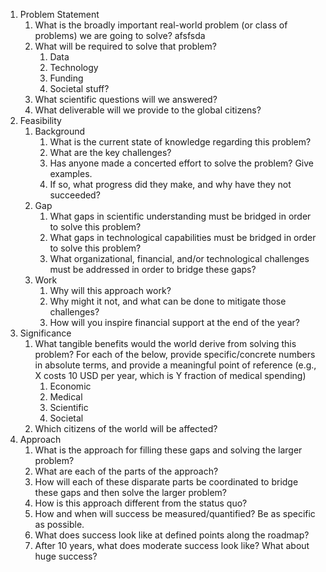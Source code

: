 1. Problem Statement
    1. What is the broadly important real-world problem (or class of problems) we are going to solve?
       afsfsda
    2. What will be required to solve that problem?
        1. Data
        2. Technology
        3. Funding
        4. Societal stuff?
    3. What scientific questions will we answered?
    4. What deliverable will we provide to the global citizens?
2. Feasibility
    1. Background
        1. What is the current state of knowledge regarding this problem? 
        2. What are the key challenges? 
        3. Has anyone made a concerted effort to solve the problem? Give examples. 
        4. If so, what progress did they make, and why have they not succeeded?
    2. Gap
        1. What gaps in scientific understanding must be bridged in order to solve this problem? 
        2. What gaps in technological  capabilities must be bridged in order to solve this problem? 
        3. What organizational, financial, and/or technological challenges must be addressed in order to bridge these gaps?
    3. Work
        1. Why will this approach work? 
        2. Why might it not, and what can be done to mitigate those challenges? 
        3. How will you inspire financial support at the end of the year?
3. Significance
    1. What tangible benefits would the world derive from solving this problem? For each of the below, provide specific/concrete numbers in absolute terms, and provide a meaningful point of reference (e.g., X costs 10 USD per year, which is Y fraction of medical spending)
        1. Economic
        2. Medical
        3. Scientific
        4. Societal
    2. Which citizens of the world will be affected?
4. Approach
    1. What is the approach for filling these gaps and solving the larger problem?
    2. What are each of the parts of the approach?
    3. How will each of these disparate parts be coordinated to bridge these gaps and then solve the larger problem? 
    4. How is this approach different from the status quo?
    5. How and when will success be measured/quantified?  Be as specific as possible.
    6. What does success look like at defined points along the roadmap?
    7. After 10 years, what does moderate success look like? What about huge success?